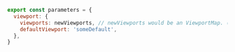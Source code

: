 ```js filename=".storybook/preview.js" renderer="common" language="js"
export const parameters = {
  viewport: {
    viewports: newViewports, // newViewports would be an ViewportMap. (see below for examples)
    defaultViewport: 'someDefault',
  },
}
```
